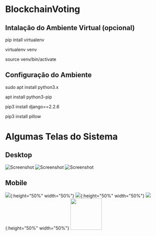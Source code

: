 # BlockchainVoting

## Intalação do Ambiente Virtual (opcional)

pip intall virtualenv

virtualenv venv

source venv/bin/activate

## Configuração do Ambiente

sudo apt install python3.x

apt install python3-pip

pip3  install django==2.2.6

pip3 install pillow


# Algumas Telas do Sistema
## Desktop
![Screenshot](prints/3.png)
![Screenshot](prints/4.png)
![Screenshot](prints/5.png)
## Mobile
![](prints/6.jpg){:height="50%" width="50%"}
![](prints/7.jpg){:height="50%" width="50%"}
![](prints/8.jpg){:height="50%" width="50%"}
<img src="prints/4.png" width="100" height="100">
